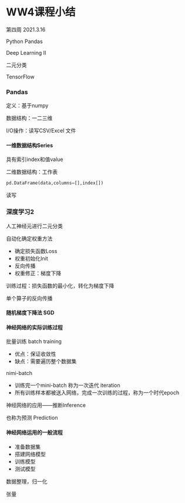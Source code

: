 # WW4课程小结

第四周 2021.3.16

Python Pandas

Deep Learning II

二元分类

TensorFlow

### Pandas

定义：基于numpy

数据结构：一二三维

I/O操作：读写CSV/Excel 文件

#### 一维数据结构Series

具有索引index和值value

二维数据结构：工作表

```python
pd.DataFrame(data,columns=[],index[])
```

读写

### 深度学习2

人工神经元进行二元分类

自动化确定权重方法

+ 确定损失函数Loss
+ 权重初始化Init
+ 反向传播
+ 权重修正：梯度下降

训练过程：损失函数的最小化，转化为梯度下降

单个算子的反向传播

#### 随机梯度下降法 SGD

#### 神经网络的实际训练过程

批量训练 batch training

+ 优点：保证收敛性
+ 缺点：需要遍历整个数据集

nimi-batch

+ 训练完一个mini-batch 称为一次迭代 iteration
+ 所有训练样本都被送入网络，完成一次训练的过程，称为一个时代epoch

神经网络的应用——推断Inference

也称为预测 Prediction

#### 神经网络运用的一般流程

+ 准备数据集
+ 搭建网络模型
+ 训练模型
+ 测试模型

数据整理，归一化

张量
